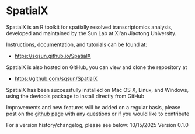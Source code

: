 # SpatialX

SpatialX is an R toolkit for spatially resolved transcriptomics analysis, developed and maintained by the Sun Lab at Xi'an Jiaotong University.

Instructions, documentation, and tutorials can be found at:

* https://sqsun.github.io/SpatialX

SpatialX is also hosted on GitHub, you can view and clone the repository at

* https://github.com/sqsun/SpatialX

SpatialX has been successfully installed on Mac OS X, Linux, and Windows, using the devtools package to install directly from GitHub

Improvements and new features will be added on a regular basis, please post on the [github page](https://github.com/sqsun/SpatialX) with any questions or if you would like to contribute

For a version history/changelog, please see below:
10/15/2025 Version 0.1.0

